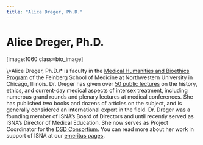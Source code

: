 ```yaml
---
title: "Alice Dreger, Ph.D."
---
```


# Alice Dreger, Ph.D.

<p>[image:1060 class=bio_image]  </p>

<p>\*Alice Dreger, Ph.D.\* is faculty in the <a href="http://www.medschool.northwestern.edu/mhb/">Medical Humanities and Bioethics Program</a> of the Feinberg School of Medicine at Northwestern University in Chicago, Illinois. Dr. Dreger has given over <a href="http://www.alicedreger.com/speaking/lectures">50 public lectures</a> on the history, ethics, and current-day medical aspects of intersex treatment, including numerous grand rounds and plenary lectures at medical conferences. She has published two books and dozens of articles on the subject, and is generally considered an international expert in the field. Dr. Dreger was a founding member of <span class="caps">ISNA</span>&#8217;s Board of Directors and until recently served as <span class="caps">ISNA</span>&#8217;s Director of Medical Education. She now serves as Project Coordinator for the <a href="http://dsdguidelines.org"><span class="caps">DSD</span> Consortium</a>. You can read more about her work in support of <span class="caps">ISNA</span> at our <a href="/about/emeritus/">emeritus pages</a>.</p>